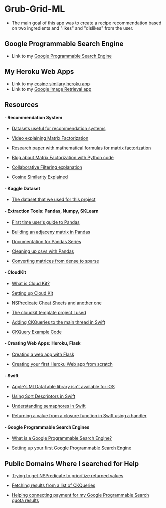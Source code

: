 # Grub-Grid-ML

- The main goal of this app was to create a recipe recommendation based on two ingredients and "likes" and "dislikes" from the user.

## Google Programmable Search Engine

- Link to my [Google Programmable Search Engine](https://cse.google.com/cse?cx=0a2fb8613582786f9#gsc.tab=0&gsc.q=authentic%20mulligatawny%20soup)

## My Heroku Web Apps
- Link to my [cosine similary heroku app](http://grubgrid.herokuapp.com/cosine/254921,361650,215716,248350,0,1,0,1)
- Link to my [Google Image Retrieval app](http://grubgridimagesearch.herokuapp.com/grabimage/authentic%20mulligatawny%20soup)

## Resources

#### - Recommendation System

- [Datasets useful for recommendation systems](https://cseweb.ucsd.edu/~jmcauley/datasets.html)

- [Video explaining Matrix Factorization](https://www.youtube.com/watch?v=ZspR5PZemcs)

- [Research paper with mathematical formulas for matrix factorization](https://citeseerx.ist.psu.edu/viewdoc/download?doi=10.1.1.1087.147&rep=rep1&type=pdf)

- [Blog about Matrix Factorization with Python code](https://towardsdatascience.com/recommendation-system-matrix-factorization-d61978660b4b)

- [Collaborative Filtering explanation](https://towardsdatascience.com/3-approaches-to-build-a-recommendation-system-ce6a7a404576)

- [Cosine Similarity Explained](https://www.sciencedirect.com/topics/computer-science/cosine-similarity)

#### - Kaggle Dataset

- [The dataset that we used for this project](https://www.kaggle.com/shuyangli94/food-com-recipes-and-user-interactions?select=PP_users.csv)

#### - Extraction Tools: Pandas, Numpy, SKLearn

- [First time user's guide to Pandas](https://www.kaggle.com/kashnitsky/topic-1-exploratory-data-analysis-with-pandas)

- [Building an adjaceny matrix in Pandas](https://medium.com/@chris.d.marker/building-an-adjacency-matrix-in-pandas-6d074d7a2795)

- [Documentation for Pandas Series](https://pandas.pydata.org/pandas-docs/stable/reference/series.html)

- [Cleaning up csvs with Pandas](https://realpython.com/python-data-cleaning-numpy-pandas/)

- [Converting matrices from dense to sparse](https://docs.scipy.org/doc/scipy/reference/generated/scipy.sparse.load_npz.html#scipy.sparse.load_npz)

#### - CloudKit

- [What is Cloud Kit?](https://www.youtube.com/watch?v=n6l7zZAwwDQ)

- [Setting up Cloud Kit](https://rambo.codes/posts/2020-02-25-cloudkit-101)

- [NSPredicate Cheat Sheets](https://nspredicate.xyz/) and [another one](https://nshipster.com/nspredicate/)

- [The cloudkit template project I used](https://www.raywenderlich.com/4878052-cloudkit-tutorial-getting-started)

- [Adding CKQueries to the main thread in Swift](https://jayeshkawli.ghost.io/ios-13-diffable-data-source-for-uitableview-and-uicollectionview/)

- [CKQuery Example Code](https://nsscreencast.com/episodes/260-cloudkit-querying)

#### - Creating Web Apps: Heroku, Flask

- [Creating a web app with Flask](https://www.moesif.com/blog/technical/restful/Guide-to-Creating-RESTful-APIs-using-Python-Flask-and-MongoDB/)

- [Creating your first Heroku Web app from scratch](https://realpython.com/flask-by-example-part-1-project-setup/)

#### - Swift

- [Apple's MLDataTable library isn't available for iOS](https://heartbeat.fritz.ai/working-with-create-mls-mldatatable-to-pre-process-non-image-data-424f916a093e)

- [Using Sort Descriptors in Swift](https://chris.eidhof.nl/post/sort-descriptors-in-swift/)

- [Understanding semaphores in Swift](https://medium.com/@roykronenfeld/semaphores-in-swift-e296ea80f860)

- [Returning a value from a closure function in Swift using a handler](https://fluffy.es/return-value-from-a-closure/)

#### - Google Programmable Search Engines

- [What is a Google Programmable Search Engine?](https://developers.google.com/custom-search)

- [Setting up your first Google Programmable Search Engine](https://www.youtube.com/watch?v=IBhdLRheKyM)

## Public Domains Where I searched for Help

- [Trying to get NSPredicate to prioritize returned values](https://stackoverflow.com/questions/68607519/nspredicate-prioritizing-returned-values?noredirect=1#comment121274651_68607519)

- [Fetching results from a list of CKQueries](https://stackoverflow.com/questions/68613311/fetching-results-with-a-list-of-ckquery?noredirect=1#comment121260198_68613311)

- [Helping connecting payment for my Google Programmable Search quota results](https://support.google.com/programmable-search/thread/120104489/how-do-i-make-my-programmable-search-engine-api-quota-unlimited?hl=en)

